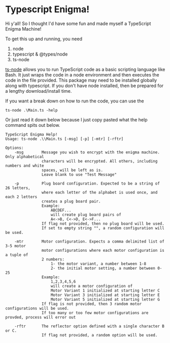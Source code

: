 # Typescript Enigma!
Hi y'all! So I thought I'd have some fun and made myself a TypeScript Enigma Machine!

To get this up and running, you need 
 1. node
 2. typescript & @types/node 
 3. ts-node
 
[ts-node](https://www.npmjs.com/package/ts-node) allows you to run 
TypeScript code as a basic scripting language like Bash. It just wraps
the code in a node environment and then executes the code in the file provided. 
This package may need to be installed globally along with typescript. If you
don't have node installed, then be prepared for a lengthy download/install time. 

If you want a break down on how to run the code, you can use the

`ts-node .\Main.ts -help`

Or just read it down below because I just copy pasted what the help command spits out below.
```
TypeScript Enigma Help!
Usage: ts-node .\\Main.ts [-msg] [-p] [-mtr] [-rftr]

Options:
    -msg        Message you wish to encrypt with the enigma machine. Only alphabetical
                characters will be encrypted. All others, including numbers and white
                spaces, will be left as is.
                Leave blank to use "Test Message"

    -p          Plug board configuration. Expected to be a string of 26 letters,
                where each letter of the alphabet is used once, and each 2 letters
                creates a plug board pair.
                Example: 
                    ABCDEF... 
                    will create plug board pairs of 
                    A<->B, C<->D, E<->F...
                If flag not provided, then no plug board will be used.
                If set to empty string "", a random configuration will be used. 

    -mtr        Motor configuration. Expects a comma delimited list of 3-5 motor
                motor configurations where each motor configuration is a tuple of 
                2 numbers: 
                    1- the motor variant, a number between 1-8
                    2- the initial motor setting, a number between 0-25
                Example:
                    1,2,3,4,5,6
                    will create a motor configuration of
                    Motor Variant 1 initialized at starting letter C
                    Motor Variant 3 initialized at starting letter E
                    Motor Variant 5 initialized at starting letter G
                If flag is not provided, then 3 random motor configurations will be used. 
                If too many or too few motor configurations are provded, process will error out
                
    -rftr       The reflector option defined with a single character B or C. 
                If flag not provided, a random option will be used.
```